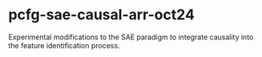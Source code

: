 # pcfg-sae-causal-arr-oct24
Experimental modifications to the SAE paradigm to integrate causality into the feature identification process.
